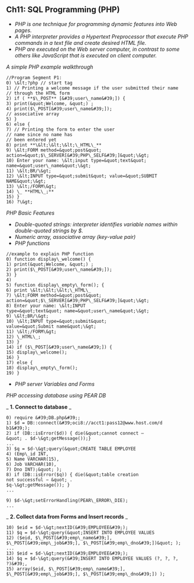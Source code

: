 ## **Ch11: SQL Programming (PHP)**

- _PHP is one technique for programming dynamic features into Web pages._
- _A PHP interpreter provides a Hypertext Preprocessor that execute PHP commands in a text file and create desired HTML file._
- _PHP are executed on the Web server computer, in contrast to some others like JavaScript that is executed on client computer._

_A simple PHP example walkthrough_
```
//Program Segment P1:
0) \&lt;?php // start tag
1) // Printing a welcome message if the user submitted their name
// through the HTML form
2) if ( **$\_POST** [&#39;user\_name&#39;]) {
3) print(&quot;Welcome, &quot;) ;
4) print($\_POST[&#39;user\_name&#39;]);
// associative array
5) }
6) else {
7) // Printing the form to enter the user
// name since no name has
// been entered yet
8) print **\&lt;\&lt;\&lt;\_HTML\_**
9) \&lt;FORM method=&quot;post&quot;
action=&quot;$\_SERVER[&#39;PHP\_SELF&#39;]&quot;\&gt;
10) Enter your name: \&lt;input type=&quot;text&quot;
name=&quot;user\_name&quot;\&gt;
11) \&lt;BR/\&gt;
12) \&lt;INPUT type=&quot;submit&quot; value=&quot;SUBMIT
NAME&quot;\&gt;
13) \&lt;/FORM\&gt;
14) \_ **HTML\_;**
15) }
16) ?\&gt;
```

_PHP Basic Features_

- _Double-quoted strings: interpreter identifies variable names within double-quoted strings by $._
- _Numeric array, associative array (key-value pair)_
- _PHP functions_

```
//example to explain PHP function
0) function display\_welcome() {
1) print(&quot;Welcome, &quot;) ;
2) print($\_POST[&#39;user\_name&#39;]);
3) }
4)
5) function display\_empty\_form(); {
6) print \&lt;\&lt;\&lt;\_HTML\_
7) \&lt;FORM method=&quot;post&quot;
action=&quot;$\_SERVER[&#39;PHP\_SELF&#39;]&quot;\&gt;
8) Enter your name: \&lt;INPUT
type=&quot;text&quot; name=&quot;user\_name&quot;\&gt;
9) \&lt;BR/\&gt;
10) \&lt;INPUT type=&quot;submit&quot;
value=&quot;Submit name&quot;\&gt;
11) \&lt;/FORM\&gt;
12) \_HTML\_;
13) }
14) if ($\_POST[&#39;user\_name&#39;]) {
15) display\_welcome();
16) }
17) else {
18) display\_empty\_form();
19) }
```

- _PHP server Variables and Forms_

_PHP accessing database using PEAR DB_

_ **1. Connect to database** _
```
0) require &#39;DB.php&#39;;
1) $d = DB::connect(&#39;oci8://acct1:pass12@www.host.com/d
b1&#39;);
2) if (DB::isError($d)) { die(&quot;cannot connect –
&quot; . $d-\&gt;getMessage());}
...
3) $q = $d-\&gt;query(&quot;CREATE TABLE EMPLOYEE
4) (Emp\_id INT,
5) Name VARCHAR(15),
6) Job VARCHAR(10),
7) Dno INT);&quot; );
8) if (DB::isError($q)) { die(&quot;table creation
not successful − &quot; .
$q-\&gt;getMessage()); }
...

9) $d-\&gt;setErrorHandling(PEAR\_ERROR\_DIE);
...
```

_ **2. Collect data from Forms and Insert records** _
```
10) $eid = $d-\&gt;nextID(&#39;EMPLOYEE&#39;);
11) $q = $d-\&gt;query(&quot;INSERT INTO EMPLOYEE VALUES
12) ($eid, $\_POST[&#39;emp\_name&#39;],
$\_POST[&#39;emp\_job&#39;], $\_POST[&#39;emp\_dno&#39;])&quot; );
...
13) $eid = $d-\&gt;nextID(&#39;EMPLOYEE&#39;);
14) $q = $d-\&gt;query(&#39;INSERT INTO EMPLOYEE VALUES (?, ?, ?, ?)&#39;,
15) array($eid, $\_POST[&#39;emp\_name&#39;],
$\_POST[&#39;emp\_job&#39;], $\_POST[&#39;emp\_dno&#39;]) );
```